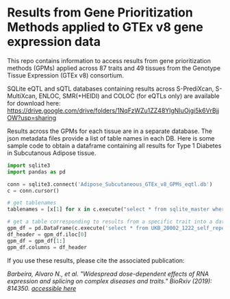 # Results from Gene Prioritization Methods applied to GTEx v8 gene expression data
This repo contains information to access results from gene prioritization methods (GPMs) applied across 87 traits and 49 tissues from the Genotype Tissue Expression (GTEx v8) consortium.

SQLite eQTL and sQTL databases containing results across S-PrediXcan, S-MultiXcan, ENLOC, SMR(+HEIDI) and COLOC (for eQTLs only) are available for download here: https://drive.google.com/drive/folders/1NqFzWZu1ZZ48YlgNIuOjgi5k6VrBjjOW?usp=sharing

Results across the GPMs for each tissue are in a separate database. The json metadata files provide a list of table names in each DB. Here is some sample code to obtain a dataframe containing all results for Type 1 Diabetes in Subcutanous Adipose tissue.

```python
import sqlite3
import pandas as pd

conn = sqlite3.connect('Adipose_Subcutaneous_GTEx_v8_GPMs_eqtl.db')
c = conn.cursor()

# get tablenames
tablenames = [x[1] for x in c.execute("select * from sqlite_master where type='table';").fetchall()]

# get a table corresponding to results from a specific trait into a dataframe
gpm_df = pd.DataFrame(c.execute('select * from UKB_20002_1222_self_reported_type_1_diabetes').fetchall())
df_header = gpm_df.iloc[0] 
gpm_df = gpm_df[1:] 
gpm_df.columns = df_header
```

If you use these results, please cite the associated publication: 

*Barbeira, Alvaro N., et al. "Widespread dose-dependent effects of RNA expression and splicing on complex diseases and traits." BioRxiv (2019): 814350. [accessible here](https://doi.org/10.1101/814350)*
